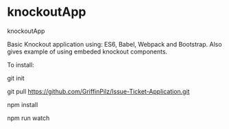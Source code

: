 # knockoutApp
knockoutApp

Basic Knockout application using: ES6, Babel, Webpack and Bootstrap. Also gives example of using embeded knockout components.

To install:

git init

git pull https://github.com/GriffinPilz/Issue-Ticket-Application.git

npm install

npm run watch
